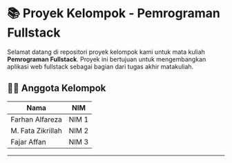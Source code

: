 # 📚 Proyek Kelompok - Pemrograman Fullstack

Selamat datang di repositori proyek kelompok kami untuk mata kuliah **Pemrograman Fullstack**. 
Proyek ini bertujuan untuk mengembangkan aplikasi web fullstack sebagai bagian dari tugas akhir matakuliah.

## 👨‍💻 Anggota Kelompok

| Nama | NIM |
|------|-----|
| Farhan Alfareza | NIM 1 |
| M. Fata Zikrillah | NIM 2 |
| Fajar Affan | NIM 3 |
---
